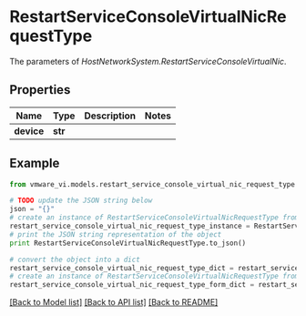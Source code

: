 # RestartServiceConsoleVirtualNicRequestType

The parameters of *HostNetworkSystem.RestartServiceConsoleVirtualNic*. 

## Properties
Name | Type | Description | Notes
------------ | ------------- | ------------- | -------------
**device** | **str** |  | 

## Example

```python
from vmware_vi.models.restart_service_console_virtual_nic_request_type import RestartServiceConsoleVirtualNicRequestType

# TODO update the JSON string below
json = "{}"
# create an instance of RestartServiceConsoleVirtualNicRequestType from a JSON string
restart_service_console_virtual_nic_request_type_instance = RestartServiceConsoleVirtualNicRequestType.from_json(json)
# print the JSON string representation of the object
print RestartServiceConsoleVirtualNicRequestType.to_json()

# convert the object into a dict
restart_service_console_virtual_nic_request_type_dict = restart_service_console_virtual_nic_request_type_instance.to_dict()
# create an instance of RestartServiceConsoleVirtualNicRequestType from a dict
restart_service_console_virtual_nic_request_type_form_dict = restart_service_console_virtual_nic_request_type.from_dict(restart_service_console_virtual_nic_request_type_dict)
```
[[Back to Model list]](../README.md#documentation-for-models) [[Back to API list]](../README.md#documentation-for-api-endpoints) [[Back to README]](../README.md)


